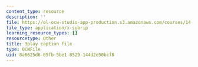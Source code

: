 ```yaml
---
content_type: resource
description: ''
file: https://ol-ocw-studio-app-production.s3.amazonaws.com/courses/14-01sc-principles-of-microeconomics-fall-2011/8a6625d605fb5be18529144d2e50bcf8_4j8mTdmATVg.vtt
file_type: application/x-subrip
learning_resource_types: []
resourcetype: Other
title: 3play caption file
type: OCWFile
uid: 8a6625d6-05fb-5be1-8529-144d2e50bcf8
---
```

